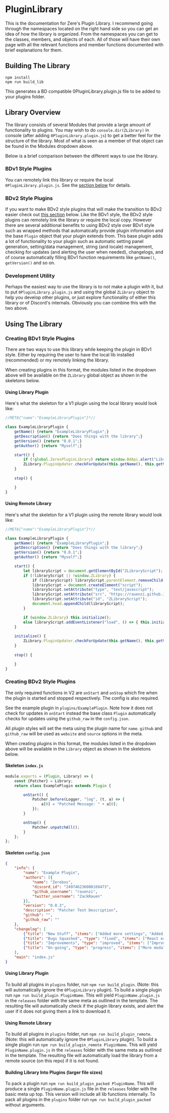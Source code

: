 # PluginLibrary

This is the documentation for Zere's Plugin Library. I recommend going through the namespaces located on the right hand side so you can get an idea of how the library is organized. From the namespaces you can get to the classes, members, and objects of each. All of those will have their own page with all the relevant functions and member functions documented with brief explanations for them.

## Building The Library

```
npm install
npm run build_lib
```

This generates a BD compatible 0PluginLibrary.plugin.js file to be added to your plugins folder.

## Library Overview

The library consists of several Modules that provide a large amount of functionality to plugins. You may wish to do `console.dir(ZLibrary)` in console (after adding `0PluginLibrary.plugin.js`) to get a better feel for the structure of the library. Most of what is seen as a member of that object can be found in the Modules dropdown above.

Below is a brief comparison between the different ways to use the library.

### BDv1 Style Plugins

You can remotely link this library or require the local `0PluginLibrary.plugin.js`. See the [section below](#creating-bdv1-style-plugins) for details.

### BDv2 Style Plugins

If you want to make BDv2 style plugins that will make the transition to BDv2 easier check out [this section](#creating-bdv2-style-plugins) below. Like the BDv1 style, the BDv2 style plugins can remotely link the library or require the local copy. However there are several additional benefits to using BDv2 style over BDv1 style such as wrapped methods that automatically provide plugin information and the base `Plugin` object that your plugin extends from. This base plugin adds a lot of functionality to your plugin such as automatic setting panel generation, setting/data management, string (and locale) management, checking for updates (and alerting the user when needed), changelogs, and of course automatically filling BDv1 function requirements like `getName()`, `getVersion()` and so on.


### Development Utility

Perhaps the easiest way to use the library is to not make a plugin with it, but to put `0PluginLibrary.plugin.js` and using the global `ZLibrary` object to help you develop other plugins, or just explore functionality of either this library or of Discord's internals. Obviously you can combine this with the two above.

## Using The Library

### Creating BDv1 Style Plugins

There are two ways to use this library while keeping the plugin in BDv1 style. Either by requiring the user to have the local lib installed (recommended) or my remotely linking the library.

When creating plugins in this format, the modules listed in the dropdown above will be available on the `ZLibrary` global object as shown in the skeletons below.

#### Using Library Plugin

Here's what the skeleton for a V1 plugin using the local library would look like:
```js
//META{"name":"ExampleLibraryPlugin"}*//

class ExampleLibraryPlugin {
    getName() {return "ExampleLibraryPlugin";}
    getDescription() {return "Does things with the library";}
    getVersion() {return "0.0.1";}
    getAuthor() {return "Myself";}

    start() {
        if (!global.ZeresPluginLibrary) return window.BdApi.alert("Library Missing",`The library plugin needed for ${this.getName()} is missing.<br /><br /> <a href="https://betterdiscord.net/ghdl?url=https://raw.githubusercontent.com/rauenzi/BDPluginLibrary/master/release/0PluginLibrary.plugin.js" target="_blank">Click here to download the library!</a>`);
        ZLibrary.PluginUpdater.checkForUpdate(this.getName(), this.getVersion(), "LINK_TO_RAW_CODE");
    }
	
    stop() {

	}
}
```

#### Using Remote Library

Here's what the skeleton for a V1 plugin using the remote library would look like:
```js
//META{"name":"ExampleLibraryPlugin"}*//

class ExampleLibraryPlugin {
    getName() {return "ExampleLibraryPlugin";}
    getDescription() {return "Does things with the library";}
    getVersion() {return "0.0.1";}
    getAuthor() {return "Myself";}

    start() {
        let libraryScript = document.getElementById("ZLibraryScript");
		if (!libraryScript || !window.ZLibrary) {
			if (libraryScript) libraryScript.parentElement.removeChild(libraryScript);
			libraryScript = document.createElement("script");
			libraryScript.setAttribute("type", "text/javascript");
			libraryScript.setAttribute("src", "https://rauenzi.github.io/BDPluginLibrary/release/ZLibrary.js");
			libraryScript.setAttribute("id", "ZLibraryScript");
            document.head.appendChild(libraryScript);
		}

		if (window.ZLibrary) this.initialize();
		else libraryScript.addEventListener("load", () => { this.initialize(); });
	}
	
	initialize() {
        ZLibrary.PluginUpdater.checkForUpdate(this.getName(), this.getVersion(), "LINK_TO_RAW_CODE");
	}
	
    stop() {

	}
}
```


### Creating BDv2 Style Plugins

The only required functions in V2 are `onStart` and `onStop` which fire when the plugin is started and stopped respectively. The config is also required.

See the example plugin in `plugins/ExamplePlugin`. Note how it does not check for updates in `onStart` instead the base class `Plugin` automatically checks for updates using the `github_raw` in the `config.json`.

All plugin styles will set the meta using the plugin name for `name`. `github` and `github_raw` will be used as `website` and `source` options in the meta.

When creating plugins in this format, the modules listed in the dropdown above will be available in the `Library` object as shown in the skeletons below.

#### Skeleton `index.js`

```js
module.exports = (Plugin, Library) => {
    const {Patcher} = Library;
    return class ExamplePlugin extends Plugin {

        onStart() {
            Patcher.before(Logger, "log", (t, a) => {
                a[0] = "Patched Message: " + a[0];
            });
        }

        onStop() {
            Patcher.unpatchAll();
        }
    };
};
```

#### Skeleton `config.json`

```json
{
    "info": {
        "name": "Example Plugin",
        "authors": [{
            "name": "Zerebos",
            "discord_id": "249746236008169473",
            "github_username": "rauenzi",
            "twitter_username": "ZackRauen"
        }],
        "version": "0.0.3",
        "description": "Patcher Test Description",
        "github": "",
        "github_raw": ""
    },
    "changelog": [
        {"title": "New Stuff", "items": ["Added more settings", "Added changelog"]},
        {"title": "Bugs Squashed", "type": "fixed", "items": ["React errors on reload"]},
        {"title": "Improvements", "type": "improved", "items": ["Improvements to the base plugin"]},
        {"title": "On-going", "type": "progress", "items": ["More modals and popouts being added", "More classes and modules being added"]}
    ],
    "main": "index.js"
}
```

#### Using Library Plugin

To build all plugins in `plugins` folder, run `npm run build_plugin`. (Note: this will automatically ignore the `0PluginLibrary` plugin). To build a single plugin run `npm run build_plugin PluginName`. This will yield `PluginName.plugin.js` in the `releases` folder with the same meta as outlined in the template. The resulting file will automatically check if the plugin library exists, and alert the user if it does not giving them a link to download it.

#### Using Remote Library

To build all plugins in `plugins` folder, run `npm run build_plugin_remote`. (Note: this will automatically ignore the `0PluginLibrary` plugin). To build a single plugin run `npm run build_plugin_remote PluginName`. This will yield `PluginName.plugin.js` in the `releases` folder with the same meta as outlined in the template. The resulting file will automatically load the library from a remote source (on this repo) if it is not found.

#### Building Library Into Plugins (larger file sizes)

To pack a plugin run `npm run build_plugin_packed PluginName`. This will produce a single `PluginName.plugin.js` file in the `releases` folder with the basic meta up top. This version will include all lib functions internally. To pack all plugins in the `plugins` folder run `npm run build_plugin_packed` without arguments.

